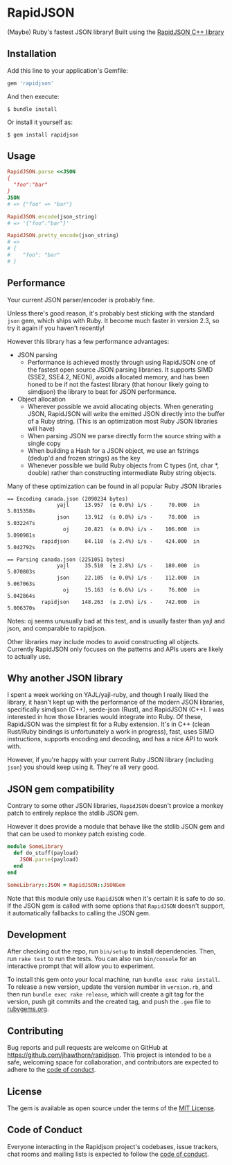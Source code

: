 # RapidJSON

(Maybe) Ruby's fastest JSON library! Built using the [RapidJSON C++ library](https://rapidjson.org/)

## Installation

Add this line to your application's Gemfile:

```ruby
gem 'rapidjson'
```

And then execute:

    $ bundle install

Or install it yourself as:

    $ gem install rapidjson

## Usage

``` ruby
RapidJSON.parse <<JSON
{
  "foo":"bar"
}
JSON
# => {"foo" => "bar"}
```

``` ruby
RapidJSON.encode(json_string)
# => '{"foo":"bar"}'
```

``` ruby
RapidJSON.pretty_encode(json_string)
# =>
# {
#    "foo": "bar"
# }
```

## Performance

Your current JSON parser/encoder is probably fine.

Unless there's good reason, it's probably best sticking with the standard `json` gem, which ships with Ruby. It become much faster in version 2.3, so try it again if you haven't recently!

However this library has a few performance advantages:

* JSON parsing
  * Performance is achieved mostly through using RapidJSON one of the fastest open source JSON parsing libraries. It supports SIMD (SSE2, SSE4.2, NEON), avoids allocated memory, and has been honed to be if not the fastest library (that honour likely going to simdjson) the library to beat for JSON performance.
* Object allocation
  * Wherever possible we avoid allocating objects. When generating JSON, RapidJSON will write the emitted JSON directly into the buffer of a Ruby string. (This is an optimization most Ruby JSON libraries will have)
  * When parsing JSON we parse directly form the source string with a single copy
  * When building a Hash for a JSON object, we use an fstrings (dedup'd and frozen strings) as the key
  * Whenever possible we build Ruby objects from C types (int, char \*, double) rather than constructing intermediate Ruby string objects.

Many of these optimization can be found in all popular Ruby JSON libraries

```
== Encoding canada.json (2090234 bytes)
                yajl     13.957  (± 0.0%) i/s -     70.000  in   5.015358s
                json     13.912  (± 0.0%) i/s -     70.000  in   5.032247s
                  oj     20.821  (± 0.0%) i/s -    106.000  in   5.090981s
           rapidjson     84.110  (± 2.4%) i/s -    424.000  in   5.042792s
```

```
== Parsing canada.json (2251051 bytes)
                yajl     35.510  (± 2.8%) i/s -    180.000  in   5.070803s
                json     22.105  (± 0.0%) i/s -    112.000  in   5.067063s
                  oj     15.163  (± 6.6%) i/s -     76.000  in   5.042864s
           rapidjson    148.263  (± 2.0%) i/s -    742.000  in   5.006370s
```
Notes: oj seems unusually bad at this test, and is usually faster than yajl and
json, and comparable to rapidjson.

Other libraries may include modes to avoid constructing all objects. Currently
RapidJSON only focuses on the patterns and APIs users are likely to actually
use.

## Why another JSON library

I spent a week working on YAJL/yajl-ruby, and though I really liked the library, it hasn't kept up with the performance of the modern JSON libraries, specifically simdjson (C++), serde-json (Rust), and RapidJSON (C++). I was interested in how those libraries would integrate into Ruby. Of these, RapidJSON was the simplest fit for a Ruby extension. It's in C++ (clean Rust/Ruby bindings is unfortunately a work in progress), fast, uses SIMD instructions, supports encoding and decoding, and has a nice API to work with.

However, if you're happy with your current Ruby JSON library (including `json`) you should keep using it. They're all very good.

## JSON gem compatibility

Contrary to some other JSON libraries, `RapidJSON` doesn't provice a monkey patch to entirely replace the stdlib JSON gem.

However it does provide a module that behave like the stdlib JSON gem and that can be used to monkey patch existing code.

```ruby
module SomeLibrary
  def do_stuff(payload)
    JSON.parse(payload)
  end
end
```

```ruby
SomeLibrary::JSON = RapidJSON::JSONGem
```

Note that this module only use `RapidJSON` when it's certain it is safe to do so. If the JSON gem is called with
some options that `RapidJSON` doesn't support, it automatically fallbacks to calling the JSON gem.

## Development

After checking out the repo, run `bin/setup` to install dependencies. Then, run `rake test` to run the tests. You can also run `bin/console` for an interactive prompt that will allow you to experiment.

To install this gem onto your local machine, run `bundle exec rake install`. To release a new version, update the version number in `version.rb`, and then run `bundle exec rake release`, which will create a git tag for the version, push git commits and the created tag, and push the `.gem` file to [rubygems.org](https://rubygems.org).

## Contributing

Bug reports and pull requests are welcome on GitHub at https://github.com/jhawthorn/rapidjson. This project is intended to be a safe, welcoming space for collaboration, and contributors are expected to adhere to the [code of conduct](https://github.com/jhawthorn/rapidjson/blob/main/CODE_OF_CONDUCT.md).

## License

The gem is available as open source under the terms of the [MIT License](https://opensource.org/licenses/MIT).

## Code of Conduct

Everyone interacting in the Rapidjson project's codebases, issue trackers, chat rooms and mailing lists is expected to follow the [code of conduct](https://github.com/jhawthorn/rapidjson/blob/main/CODE_OF_CONDUCT.md).
